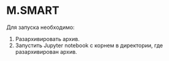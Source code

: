 # M.SMART

Для запуска необходимо:
  1. Разархивировать архив.
  2. Запустить Jupyter notebook с корнем в директории, где разархивирован архив.
